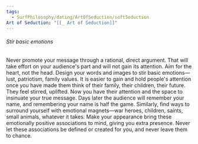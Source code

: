 ```yaml
---
tags:
  - SurfPhilosophy/dating/ArtOfSeduction/softSeduction
Art of Seduction: "[[_ Art of Seduction]]"
---
```



###### Stir basic emotions
Never promote your message through a rational, direct argument. That will take effort on your audience's part and will not gain its attention. Aim for the heart, not the head. Design your words and images to stir basic emotions—lust, patriotism, family values. It is easier to gain and hold people's attention once you have made them think of their family, their children, their future. They feel stirred, uplifted. Now you have their attention and the space to insinuate your true message. Days later the audience will remember your name, and remembering your name is half the game. Similarly, find ways to surround yourself with emotional magnets—war heroes, children, saints, small animals, whatever it takes. Make your appearance bring these emotionally positive associations to mind, giving you extra presence. Never let these associations be defined or created for you, and never leave them to chance.